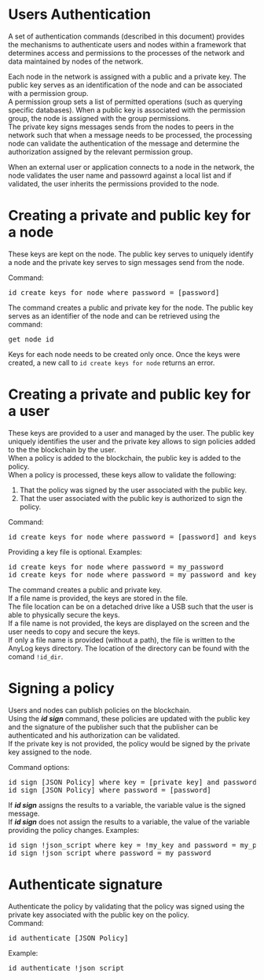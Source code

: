 # Users Authentication

A set of authentication commands (described in this document) provides the mechanisms to authenticate users and nodes 
within a framework that determines access and permissions to the processes of the network and data maintained by nodes of the network.

Each node in the network is assigned with a public and a private key. 
The public key serves as an identification of the node and can be associated with a permission group.    
A permission group sets a list of permitted operations (such as querying specific databases). 
When a public key is associated with the permission group, the node is assigned with the group permissions.  
The private key signs messages sends from the nodes to peers in the network such that when a message needs to be processed,
the processing node can validate the authentication of the message and determine the authorization assigned by the relevant permission group.

When an external user or application connects to a node in the network, the node validates the user name and passowrd
against a local list and if validated, the user inherits the permissions provided to the node.


# Creating a private and public key for a node

These keys are kept on the node. The public key serves to uniquely identify a node and the private key serves to sign messages send from the node.

Command:
<pre>
id create keys for node where password = [password]
</pre> 

The command creates a public and private key for the node.
The public key serves as an identifier of the node and can be retrieved using the command:
<pre>
get node id
</pre> 
Keys for each node needs to be created only once. Once the keys were created, a new call to ```id create keys for node``` returns an error.


# Creating a private and public key for a user

These keys are provided to a user and managed by the user. 
The public key uniquely identifies the user and the private key allows to sign policies added to the the blockchain by the user.  
When a policy is added to the blockchain, the public key is added to the policy.    
When a policy is processed, these keys allow to validate the following:
1. That the policy was signed by the user associated with the public key.
2. That the user associated with the public key is authorized to sign the policy.

Command:
<pre>
id create keys for node where password = [password] and keys_file = [file path and name]
</pre> 

Providing a key file is optional.
Examples:
<pre>
id create keys for node where password = my_password  
id create keys for node where password = my_password and keys_file = !usb_path/my_keys
</pre> 

The command creates a public and private key.      
If a file name is provided, the keys are stored in the file.        
The file location can be on a detached drive like a USB such that the user is able to physically secure the keys.    
If a file name is not provided, the keys are displayed on the screen and the user needs to copy and secure the keys.  
If only a file name is provided (without a path), the file is written to the AnyLog keys directory. The location of the directory can be found with the comand ```!id_dir```.

  
# Signing a policy

Users and nodes can publish policies on the blockchain.  
Using the ***id sign*** command, these policies are updated with the public key and the signature of the publisher such that the publisher can be authenticated and his authorization can be validated.    
If the private key is not provided, the policy would be signed by the private key assigned to the node.    

Command options:
<pre>
id sign [JSON Policy] where key = [private key] and password = [password]
id sign [JSON Policy] where password = [password]
</pre> 

If ***id sign*** assigns the results to a variable, the variable value is the signed message.  
If ***id sign*** does not assign the results to a variable, the value of the variable providing the policy changes.
Examples:
<pre>
id sign !json_script where key = !my_key and password = my_password
id sign !json_script where password = my_password
</pre>
  
  
# Authenticate signature

Authenticate the policy by validating that the policy was signed using the private key associated with the public key on the policy.  
Command:
<pre>
id authenticate [JSON Policy]
</pre> 

Example:
<pre>
id authenticate !json_script
</pre>




